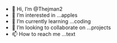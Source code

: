 - 👋 Hi, I’m @Thejman2
- 👀 I’m interested in ...apples
- 🌱 I’m currently learning ...coding
- 💞️ I’m looking to collaborate on ...projects
- 📫 How to reach me ...text

<!---
Thejman2/Thejman2 is a ✨ special ✨ repository because its `README.md` (this file) appears on your GitHub profile.
You can click the Preview link to take a look at your changes.
--->

